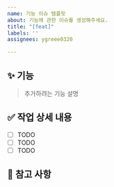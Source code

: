 ```yaml
---
name: 기능 이슈 템플릿
about: 기능에 관한 이슈를 생성해주세요.
title: "[feat]"
labels: ''
assignees: ygreee0320

---
```


## ✨ 기능
> 추가하려는 기능 설명

## ✅ 작업 상세 내용
- [ ] TODO
- [ ] TODO
- [ ] TODO 

## 💬 참고 사항

